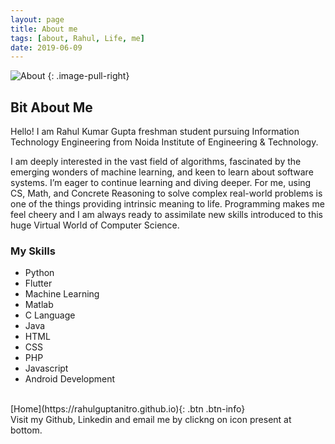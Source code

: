 ```yaml
---
layout: page
title: About me
tags: [about, Rahul, Life, me]
date: 2019-06-09
---
```


![About](https://raw.githubusercontent.com/RahulGuptaNitro/rahulguptanitro.github.io/master/assets/img/Banner.png)
{: .image-pull-right}



## Bit About Me

Hello! I am Rahul Kumar Gupta freshman student pursuing Information Technology Engineering from Noida Institute of Engineering & Technology.

I am deeply interested in the vast field of algorithms, fascinated by the emerging wonders of machine learning, and keen to learn about software systems. I’m eager to continue learning and diving deeper. For me, using CS, Math, and Concrete Reasoning to solve complex real-world problems is one of the things providing intrinsic meaning to life. Programming makes me feel cheery and I am always ready to assimilate new skills introduced to this huge Virtual World of Computer Science.

### My Skills
* Python
* Flutter
* Machine Learning
* Matlab
* C Language
* Java
* HTML
* CSS
* PHP
* Javascript
* Android Development


<br />
[Home](https://rahulguptanitro.github.io){: .btn .btn-info}
<div class="rightnote">
  Visit my Github, Linkedin and email me by clickng on icon present at bottom.
</div>

